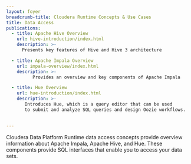 ```yaml
---
layout: foyer
breadcrumb-title: Cloudera Runtime Concepts & Use Cases
title: Data Access
publications:
  - title: Apache Hive Overview
    url: hive-introduction/index.html
    description: >-
      Presents key features of Hive and Hive 3 architecture

  - title: Apache Impala Overview
    url: impala-overview/index.html
    description: >-
          Provides an overview and key components of Apache Impala

  - title: Hue Overview
    url: hue-introduction/index.html
    description: >-
       Introduces Hue, which is a query editor that can be used
       to submit and analyze SQL queries and design Oozie workflows.
        

---
```

Cloudera Data Platform Runtime data access concepts provide overview
information about Apache Impala, Apache Hive, and Hue. These
components provide SQL interfaces that enable you to access
your data sets.
